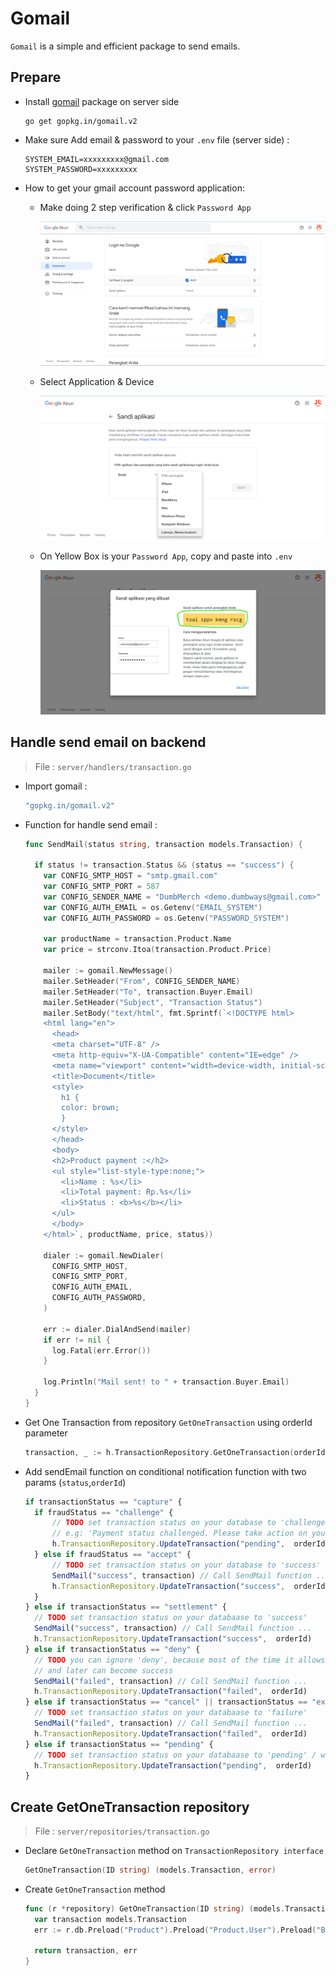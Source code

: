 # Gomail

`Gomail` is a simple and efficient package to send emails.

## Prepare

- Install [gomail](https://pkg.go.dev/gopkg.in/gomail.v2) package on server side

  ```text
  go get gopkg.in/gomail.v2
  ```

* Make sure Add email & password to your `.env` file (server side) :

  ```text
  SYSTEM_EMAIL=xxxxxxxxx@gmail.com
  SYSTEM_PASSWORD=xxxxxxxxx
  ```

* How to get your gmail account password application:

  - Make doing 2 step verification & click `Password App`

    ![img1](./mail-1.png)

  - Select Application & Device

    ![img2](./mail-2.png)

  - On Yellow Box is your `Password App`, copy and paste into `.env`

    ![img3](./mail-3.png)

## Handle send email on backend

> File : `server/handlers/transaction.go`

- Import gomail :

  ```go
  "gopkg.in/gomail.v2"
  ```

* Function for handle send email :

  ```go
  func SendMail(status string, transaction models.Transaction) {

    if status != transaction.Status && (status == "success") {
      var CONFIG_SMTP_HOST = "smtp.gmail.com"
      var CONFIG_SMTP_PORT = 587
      var CONFIG_SENDER_NAME = "DumbMerch <demo.dumbways@gmail.com>"
      var CONFIG_AUTH_EMAIL = os.Getenv("EMAIL_SYSTEM")
      var CONFIG_AUTH_PASSWORD = os.Getenv("PASSWORD_SYSTEM")

      var productName = transaction.Product.Name
      var price = strconv.Itoa(transaction.Product.Price)

      mailer := gomail.NewMessage()
      mailer.SetHeader("From", CONFIG_SENDER_NAME)
      mailer.SetHeader("To", transaction.Buyer.Email)
      mailer.SetHeader("Subject", "Transaction Status")
      mailer.SetBody("text/html", fmt.Sprintf(`<!DOCTYPE html>
      <html lang="en">
        <head>
        <meta charset="UTF-8" />
        <meta http-equiv="X-UA-Compatible" content="IE=edge" />
        <meta name="viewport" content="width=device-width, initial-scale=1.0" />
        <title>Document</title>
        <style>
          h1 {
          color: brown;
          }
        </style>
        </head>
        <body>
        <h2>Product payment :</h2>
        <ul style="list-style-type:none;">
          <li>Name : %s</li>
          <li>Total payment: Rp.%s</li>
          <li>Status : <b>%s</b></li>
        </ul>
        </body>
      </html>`, productName, price, status))

      dialer := gomail.NewDialer(
        CONFIG_SMTP_HOST,
        CONFIG_SMTP_PORT,
        CONFIG_AUTH_EMAIL,
        CONFIG_AUTH_PASSWORD,
      )

      err := dialer.DialAndSend(mailer)
      if err != nil {
        log.Fatal(err.Error())
      }

      log.Println("Mail sent! to " + transaction.Buyer.Email)
    }
  }
  ```

- Get One Transaction from repository `GetOneTransaction` using orderId parameter

  ```go
  transaction, _ := h.TransactionRepository.GetOneTransaction(orderId)
  ```

* Add sendEmail function on conditional notification function with two params (`status`,`orderId`)

  ```javascript
  if transactionStatus == "capture" {
  	if fraudStatus == "challenge" {
  		// TODO set transaction status on your database to 'challenge'
  		// e.g: 'Payment status challenged. Please take action on your Merchant Administration Portal
  		h.TransactionRepository.UpdateTransaction("pending",  orderId)
  	} else if fraudStatus == "accept" {
  		// TODO set transaction status on your database to 'success'
  		SendMail("success", transaction) // Call SendMail function ...
  		h.TransactionRepository.UpdateTransaction("success",  orderId)
  	}
  } else if transactionStatus == "settlement" {
  	// TODO set transaction status on your databaase to 'success'
  	SendMail("success", transaction) // Call SendMail function ...
  	h.TransactionRepository.UpdateTransaction("success",  orderId)
  } else if transactionStatus == "deny" {
  	// TODO you can ignore 'deny', because most of the time it allows payment retries
  	// and later can become success
  	SendMail("failed", transaction) // Call SendMail function ...
  	h.TransactionRepository.UpdateTransaction("failed",  orderId)
  } else if transactionStatus == "cancel" || transactionStatus == "expire" {
  	// TODO set transaction status on your databaase to 'failure'
  	SendMail("failed", transaction) // Call SendMail function ...
  	h.TransactionRepository.UpdateTransaction("failed",  orderId)
  } else if transactionStatus == "pending" {
  	// TODO set transaction status on your databaase to 'pending' / waiting payment
  	h.TransactionRepository.UpdateTransaction("pending",  orderId)
  }
  ```

## Create GetOneTransaction repository

> File : `server/repositories/transaction.go`

- Declare `GetOneTransaction` method on `TransactionRepository interface`

  ```go
  GetOneTransaction(ID string) (models.Transaction, error)
  ```

- Create `GetOneTransaction` method

  ```go
  func (r *repository) GetOneTransaction(ID string) (models.Transaction, error) {
    var transaction models.Transaction
    err := r.db.Preload("Product").Preload("Product.User").Preload("Buyer").Preload("Seller").First(&transaction, "id = ?", ID).Error

    return transaction, err
  }
  ```
